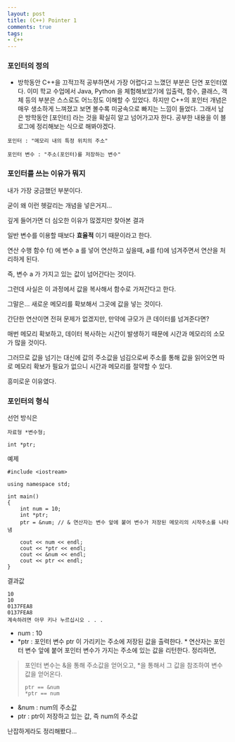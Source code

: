 ```yaml
---
layout: post
title: (C++) Pointer 1
comments: true
tags:
- C++
---
```


### 포인터의 정의

* 방학동안 C++을 끄적끄적 공부하면서 가장 어렵다고 느꼈던 부분은 단연 포인터였다. 이미 학교 수업에서 Java, Python 을 체험해보았기에 입출력, 함수, 클래스, 객체 등의 부분은 스스로도 어느정도 이해할 수 있었다.  하지만 C++의 포인터 개념은 매우 생소하게 느껴졌고 보면 볼수록 미궁속으로 빠지는 느낌이 들었다. 그래서 남은 방학동안 [포인터] 라는 것을 확실히 알고 넘어가고자 한다. 공부한 내용을 이 블로그에 정리해보는 식으로 해봐야겠다. 

```
포인터 : "메모리 내의 특정 위치의 주소"

포인터 변수 : "주소(포인터)를 저장하는 변수"
```



### 포인터를 쓰는 이유가 뭐지

내가 가장 궁금했던 부분이다.

굳이 왜 이런 헷갈리는 개념을 넣은거지...

깊게 들어가면 더 심오한 이유가 많겠지만 찾아본 결과 

일반 변수를 이용할 때보다 **효율적** 이기 때문이라고 한다.



연산 수행 함수 f() 에 변수 a 를 넣어 연산하고 싶을때, a를 f()에 넘겨주면서 연산을 처리하게 된다.

즉, 변수 a 가 가지고 있는 값이 넘어간다는 것이다.

그런데 사실은 이 과정에서 값을 복사해서 함수로 가져간다고 한다. 

그말은... 새로운 메모리를 확보해서 그곳에 값을 넣는 것이다.

간단한 연산이면 전혀 문제가 없겠지만, 만약에 규모가 큰 데이터를 넘겨준다면?

매번 메모리 확보하고, 데이터 복사하는 시간이 발생하기 때문에 시간과 메모리의 소모가 많을 것이다.

그러므로 값을 넘기는 대신에 값의 주소값을 넘김으로써 주소를 통해 값을 읽어오면 따로 메모리 확보가 필요가 없으니 시간과 메모리를 절약할 수 있다.

흥미로운 이유였다.



### 포인터의 형식

선언 방식은

```
자료형 *변수형;

int *ptr;
```



예제

```
#include <iostream>

using namespace std;

int main()
{
	int num = 10;
	int *ptr;
	ptr = &num; // & 연산자는 변수 앞에 붙어 변수가 저장된 메모리의 시작주소를 나타냄

	cout << num << endl;
	cout << *ptr << endl;
	cout << &num << endl;
	cout << ptr << endl;
}
```

결과값

```
10
10
0137FEA8
0137FEA8
계속하려면 아무 키나 누르십시오 . . .
```



* num : 10
* *ptr : 포인터 변수 ptr 이 가리키는 주소에 저장된 값을 출력한다. * 연산자는 포인터 변수 앞에 붙어 포인터 변수가 가지는 주소에 있는 값을 리턴한다.  정리하면,

> 포인터 변수는 &을 통해 주소값을 얻어오고, *을 통해서 그 값을 참조하여 변수 값을 얻어온다.
>
> ```
> ptr == &num
> *ptr == num
> ```

* &num : num의 주소값
* ptr : ptr이 저장하고 있는 값, 즉 num의 주소값



난잡하게라도 정리해봤다...



